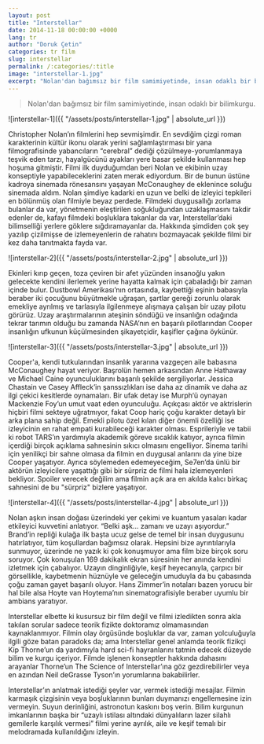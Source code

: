 ```yaml
---
layout: post
title: "Interstellar"
date: 2014-11-18 00:00:00 +0000
lang: tr
author: "Doruk Çetin"
categories: tr film
slug: interstellar
permalink: /:categories/:title
image: "interstellar-1.jpg"
excerpt: "Nolan'dan bağımsız bir film samimiyetinde, insan odaklı bir bilimkurgu."
---
```

> Nolan'dan bağımsız bir film samimiyetinde, insan odaklı bir bilimkurgu.

![interstellar-1]({{ "/assets/posts/interstellar-1.jpg" | absolute_url }})

Christopher Nolan’ın filmlerini hep sevmişimdir. En sevdiğim çizgi roman karakterinin kültür ikonu olarak yerini sağlamlaştırması bir yana filmografisinde yabancıların “cerebral” dediği çözülmeye-yorumlanmaya teşvik eden tarzı, hayalgücünü ayakları yere basar şekilde kullanması hep hoşuma gitmiştir. Filmi ilk duyduğumdan beri Nolan ve ekibinin uzay konseptiyle yapabileceklerini zaten merak ediyordum. Bir de bunun üstüne kadroya sinemada rönesansını yaşayan McConaughey de eklenince soluğu sinemada aldım. Nolan şimdiye kadarki en uzun ve belki de izleyici tepkileri en bölünmüş olan filmiyle beyaz perdede. Filmdeki duygusallığı zorlama bulanlar da var, yönetmenin eleştirilen soğukluğundan uzaklaşmasını takdir edenler de, kafayı filmdeki boşluklara takanlar da var, Interstellar’daki bilimselliği yerlere göklere sığdıramayanlar da. Hakkında şimdiden çok şey yazılıp çizilmişse de izlemeyenlerin de rahatını bozmayacak şekilde filmi bir kez daha tanıtmakta fayda var.

![interstellar-2]({{ "/assets/posts/interstellar-2.jpg" | absolute_url }})

Ekinleri kırıp geçen, toza çeviren bir afet yüzünden insanoğlu yakın gelecekte kendini ilerlemek yerine hayatta kalmak için çabaladığı bir zaman içinde bulur. Dustbowl Amerikası’nın ortasında, kaybettiği eşinin babasıyla beraber iki çocuğunu büyütmekle uğraşan, şartlar gereği zorunlu olarak emekliye ayrılmış ve tarlasıyla ilgilenmeye alışmaya çalışan bir uzay pilotu görürüz. Uzay araştırmalarının ateşinin söndüğü ve insanlığın odağında tekrar tarımın olduğu bu zamanda NASA’nın en başarılı pilotlarından Cooper insanlığın ufkunun küçülmesinden şikayetçidir, kaşifler çağına öykünür.

![interstellar-3]({{ "/assets/posts/interstellar-3.jpg" | absolute_url }})

Cooper'a, kendi tutkularından insanlık yararına vazgeçen aile babasına McConaughey hayat veriyor. Başrolün hemen arkasından Anne Hathaway ve Michael Caine oyunculuklarını başarılı şekilde sergiliyorlar. Jessica Chastain ve Casey Affleck’in şanssızlıkları ise daha az dinamik ve daha az ilgi çekici kesitlerde oynamaları. Bir ufak detay ise Murph‘ü oynayan Mackenzie Foy’un umut vaat eden oyunculuğu. Açıkçası aktör ve aktrislerin hiçbiri filmi sekteye uğratmıyor, fakat Coop hariç çoğu karakter detaylı bir arka plana sahip değil. Emekli pilotu özel kılan diğer önemli özelliği ise izleyicinin en rahat empati kurabileceği karakter olması. Esprileriyle ve tabii ki robot TARS’ın yardımıyla akademik göreve sıcaklık katıyor, ayrıca filmin içerdiği birçok açıklama sahnesinin sıkıcı olmasını engelliyor. Sinema tarihi için yenilikçi bir sahne olmasa da filmin en duygusal anlarını da yine bize Cooper yaşatıyor. Ayrıca söylemeden edemeyeceğim, Se7en’da ünlü bir aktörün izleyicilere yaşattığı gibi bir sürpriz de filmi hala izlemeyenleri bekliyor. Spoiler verecek değilim ama filmin açık ara en akılda kalıcı birkaç sahnesini de bu "sürpriz" bizlere yaşatıyor.

![interstellar-4]({{ "/assets/posts/interstellar-4.jpg" | absolute_url }})

Nolan aşkın insan doğası üzerindeki yer çekimi ve kuantum yasaları kadar etkileyici kuvvetini anlatıyor. “Belki aşk... zamanı ve uzayı aşıyordur.” Brand’in repliği kulağa ilk başta ucuz gelse de temel bir insan duygusunu hatırlatıyor, tüm koşullardan bağımsız olarak. Hepsini bize ayrıntılarıyla sunmuyor, üzerinde ne yazık ki çok konuşmuyor ama film bize birçok soru soruyor. Çok konuşulan 169 dakikalık ekran süresinin her anında kendini izletmek için çabalıyor. Uzayın dinginliğiyle, keşif heyecanıyla, çarpıcı bir görsellikle, kaybetmenin hüznüyle ve geleceğin umuduyla da bu çabasında çoğu zaman gayet başarılı oluyor. Hans Zimmer’in notaları bazen yorucu bir hal bile alsa Hoyte van Hoytema’nın sinematografisiyle beraber uyumlu bir ambians yaratıyor.

Interstellar elbette ki kusursuz bir film değil ve filmi izledikten sonra akla takılan sorular sadece teorik fizikte doktoramız olmamasından kaynaklanmıyor. Filmin olay örgüsünde boşluklar da var, zaman yolculuğuyla ilgili göze batan paradoks da; ama Interstellar genel anlamda teorik fizikçi Kip Thorne’un da yardımıyla hard sci-fi hayranlarını tatmin edecek düzeyde bilim ve kurgu içeriyor. Filmde işlenen konseptler hakkında dahasını arayanlar Thorne’un The Science of Interstellar’ına göz gezdirebilirler veya en azından Neil deGrasse Tyson’ın yorumlarına bakabilirler.

Interstellar’ın anlatmak istediği şeyler var, vermek istediği mesajlar. Filmin karmaşık çizgisinin veya boşluklarının bunları duymanızı engellemesine izin vermeyin. Suyun derinliğini, astronotun kaskını boş verin. Bilim kurgunun imkanlarının başka bir “uzaylı istilası altındaki dünyalıların lazer silahlı gemilerle karşılık vermesi” filmi yerine ayrılık, aile ve keşif temalı bir melodramada kullanıldığını izleyin.